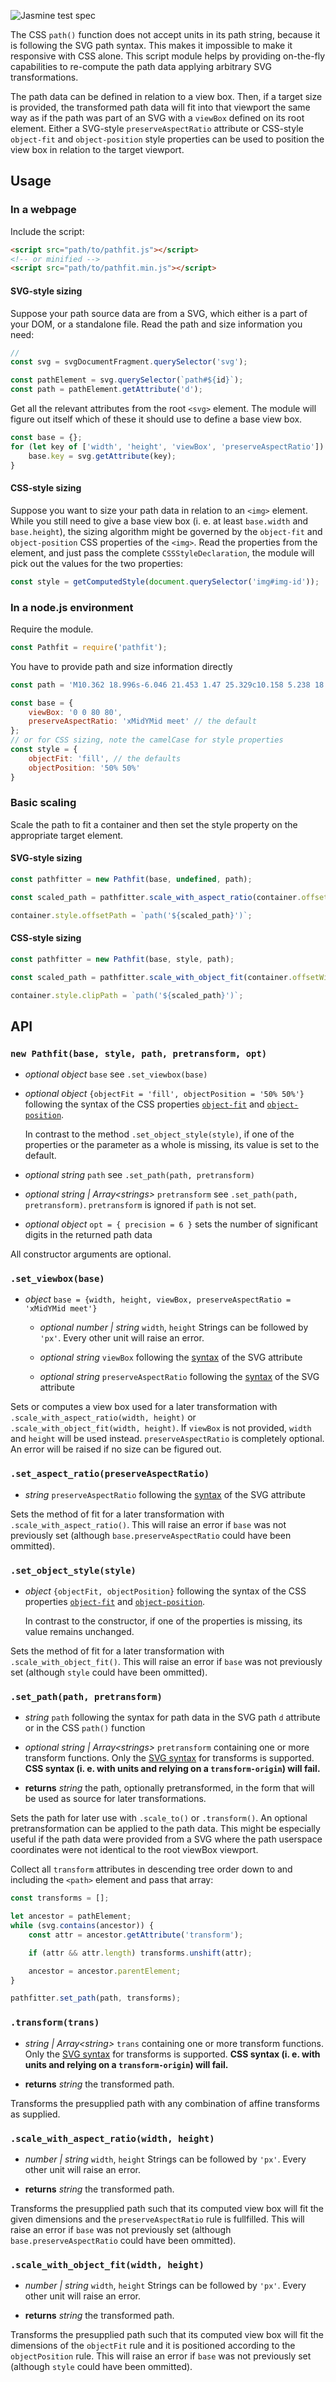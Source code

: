 ![Jasmine test spec](https://github.com/ccprog/pathfit/workflows/Jasmine%20test%20spec/badge.svg)

The CSS `path()` function does not accept units in its path string, because it is following
the SVG path syntax. This makes it impossible to make it responsive with CSS alone. This
script module helps by providing on-the-fly capabilities to re-compute the path data applying
arbitrary SVG transformations.

The path data can be defined in relation to a view box. Then, if a target size is
provided, the transformed path data will fit into that viewport the same way as if
the path was part of an SVG with a `viewBox` defined on its root element. Either a SVG-style
`preserveAspectRatio` attribute or CSS-style `object-fit` and `object-position` style
properties can be used to position the view box in relation to the target viewport.

## Usage

### In a webpage

Include the script:

```html
<script src="path/to/pathfit.js"></script>
<!-- or minified -->
<script src="path/to/pathfit.min.js"></script>
```

#### SVG-style sizing

Suppose your path source data are from a SVG, which either is a part of your DOM,
or a standalone file. Read the path and size information you need:

```js
// 
const svg = svgDocumentFragment.querySelector('svg');

const pathElement = svg.querySelector(`path#${id}`);
const path = pathElement.getAttribute('d');
```

Get all the relevant attributes from the root `<svg>` element. The module
will figure out itself which of these it should use to define a base view box.

```js
const base = {};
for (let key of ['width', 'height', 'viewBox', 'preserveAspectRatio']) {
    base.key = svg.getAttribute(key);
}
```

#### CSS-style sizing

Suppose you want to size your path data in relation to an `<img>` element. While you
still need to give a base view box (i. e. at least `base.width` and `base.height`),
the sizing algorithm might be governed by the `object-fit` and `object-position`
CSS properties of the `<img>`. Read the properties from the element, and just pass
the complete `CSSStyleDeclaration`, the module will pick out the values for the
two properties:

```js
const style = getComputedStyle(document.querySelector('img#img-id'));
```

### In a node.js environment

Require the module.

```js
const Pathfit = require('pathfit');
```

You have to provide path and size information directly

```js
const path = 'M10.362 18.996s-6.046 21.453 1.47 25.329c10.158 5.238 18.033-21.308 29.039-18.23 13.125 3.672 18.325 36.55 18.325 36.55l12.031-47.544';

const base = {
    viewBox: '0 0 80 80',
    preserveAspectRatio: 'xMidYMid meet' // the default
};
// or for CSS sizing, note the camelCase for style properties
const style = {
    objectFit: 'fill', // the defaults
    objectPosition: '50% 50%'
}
```

### Basic scaling

Scale the path to fit a container and then set the style property on the appropriate
target element.

#### SVG-style sizing

```js
const pathfitter = new Pathfit(base, undefined, path);

const scaled_path = pathfitter.scale_with_aspect_ratio(container.offsetWidth, container.offsetHeight);

container.style.offsetPath = `path('${scaled_path}')`;
```

#### CSS-style sizing

```js
const pathfitter = new Pathfit(base, style, path);

const scaled_path = pathfitter.scale_with_object_fit(container.offsetWidth, container.offsetHeight);

container.style.clipPath = `path('${scaled_path}')`;
```

## API

### `new Pathfit(base, style, path, pretransform, opt)`

* _optional object_ `base` see `.set_viewbox(base)`

* _optional object_ `{objectFit = 'fill', objectPosition = '50% 50%'}` following
  the syntax of the CSS properties
  [`object-fit`](https://www.w3.org/TR/css-images-3/#the-object-fit) and
  [`object-position`](https://www.w3.org/TR/css-images-3/#the-object-position).

  In contrast to the method `.set_object_style(style)`, if one of the properties or
  the parameter as a whole is missing, its value is set to the default.

* _optional string_ `path` see `.set_path(path, pretransform)`

* _optional string | Array&lt;strings&gt;_ `pretransform` see `.set_path(path, pretransform)`.
  `pretransform` is ignored if `path` is not set.

* _optional object_ `opt = { precision = 6 }` sets the number of significant digits in the
  returned path data

All constructor arguments are optional.

### `.set_viewbox(base)`

* _object_ `base = {width, height, viewBox, preserveAspectRatio = 'xMidYMid meet'}`

  * _optional number | string_ `width`, `height` Strings can be followed by `'px'`. Every other unit
    will raise an error.

  * _optional string_ `viewBox` following the
    [syntax](https://www.w3.org/TR/SVG2/coords.html#ViewBoxAttribute) of the SVG attribute

  * _optional string_ `preserveAspectRatio` following the
    [syntax](https://www.w3.org/TR/SVG2/coords.html#PreserveAspectRatioAttribute) of the SVG attribute
  
Sets or computes a view box used for a later transformation with
`.scale_with_aspect_ratio(width, height)` or `.scale_with_object_fit(width, height)`. If `viewBox`
is not provided, `width` and `height` will be used instead. `preserveAspectRatio`
is completely optional. An error will be raised if no size can be figured out.

### `.set_aspect_ratio(preserveAspectRatio)`

* _string_ `preserveAspectRatio` following the
  [syntax](https://www.w3.org/TR/SVG2/coords.html#PreserveAspectRatioAttribute) of the SVG attribute

Sets the method of fit for a later transformation with `.scale_with_aspect_ratio()`. This
will raise an error if `base` was not previously set (although `base.preserveAspectRatio`
could have been ommitted).

### `.set_object_style(style)`

* _object_ `{objectFit, objectPosition}` following the syntax of the CSS properties
  [`object-fit`](https://www.w3.org/TR/css-images-3/#the-object-fit) and
  [`object-position`](https://www.w3.org/TR/css-images-3/#the-object-position).

  In contrast to the constructor, if one of the properties is missing, its value
  remains unchanged.

Sets the method of fit for a later transformation with `.scale_with_object_fit()`. This
will raise an error if `base` was not previously set (although `style`
could have been ommitted).

### `.set_path(path, pretransform)`

* _string_ `path` following the syntax for path data in the SVG path `d` attribute or in the CSS
  `path()` function

* _optional string | Array&lt;strings&gt;_ `pretransform` containing one or more transform functions.
  Only the [SVG syntax](https://www.w3.org/TR/css-transforms-1/#svg-syntax) for transforms
  is supported. **CSS syntax (i. e. with units and relying on a `transform-origin`) will fail.**

* **returns** _string_ the path, optionally pretransformed, in the form that will be used as
  source for later transformations.

Sets the path for later use with `.scale_to()` or `.transform()`. An optional pretransformation
can be applied to the path data. This might be especially useful if the path data were provided
from a SVG where the path userspace coordinates were not identical to the root viewBox viewport.

Collect all `transform` attributes in descending tree order down to and including the
`<path>` element and pass that array:

```js
const transforms = [];

let ancestor = pathElement;
while (svg.contains(ancestor)) {
    const attr = ancestor.getAttribute('transform');

    if (attr && attr.length) transforms.unshift(attr);

    ancestor = ancestor.parentElement;
}

pathfitter.set_path(path, transforms);
```

### `.transform(trans)`

* _string | Array&lt;string&gt;_ `trans` containing one or more transform functions.
  Only the [SVG syntax](https://www.w3.org/TR/css-transforms-1/#svg-syntax) for transforms
  is supported. **CSS syntax (i. e. with units and relying on a `transform-origin`) will fail.**

* **returns** _string_ the transformed path.

Transforms the presupplied path with any combination of affine transforms as supplied.

### `.scale_with_aspect_ratio(width, height)`

* _number | string_ `width`, `height` Strings can be followed by `'px'`. Every other unit
  will raise an error.

* **returns** _string_ the transformed path.

Transforms the presupplied path such that its computed view box will fit the given dimensions
and the `preserveAspectRatio` rule is fullfilled. This will raise an error
if `base` was not previously set (although `base.preserveAspectRatio` could have been ommitted).

### `.scale_with_object_fit(width, height)`

* _number | string_ `width`, `height` Strings can be followed by `'px'`. Every other unit
  will raise an error.

* **returns** _string_ the transformed path.

Transforms the presupplied path such that its computed view box will fit the dimensions
of the `objectFit` rule and it is positioned according to the `objectPosition` rule.
This will raise an error if `base` was not previously set (although `style` could
have been ommitted).

